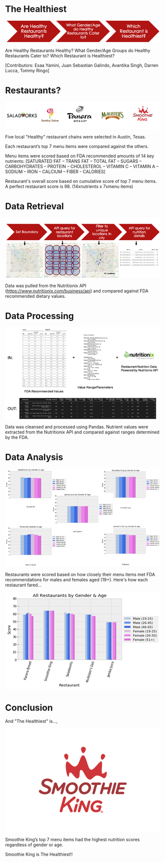 # **The Healthiest**

![Images](Images/Picture2.png)

Are Healthy Restaurants Healthy? 
What Gender/Age Groups do Healthy Restaurants Cater to?
Which Restaurant is Healthiest?

[Contributors: Esaa Yamini, Juan Sebastian Galindo, Avantika Singh, Darren Lucca, Tommy Ringo]

# **Restaurants?**

![Images](Images/Picture1.png)

Five local "Healthy" restaurant chains were selected in Austin, Texas.

Each restaurant’s top 7 menu items were compared against the others.

Menu items were scored based on FDA recommended amounts of 14 key nutrients:
  [SATURATED FAT – TRANS FAT – TOTAL FAT – SUGARS – CARBOHYDRATES – PROTEIN – CHOLESTEROL – VITAMIN C – VITAMIN A – SODIUM – IRON – CALCIUM – FIBER - CALORIES]
  
Restaurant's overall score based on cumulative score of top 7 menu items.  A perfect restaurant score is 98. (14xnutrients x 7xmenu items) 


# **Data Retrieval**

![Images](Images/Picture3.png)

Data was pulled from the Nutritionix API (https://www.nutritionix.com/business/api) and compared against FDA recommended dietary values.


# **Data Processing**

![Images](Images/Picture5.png)

Data was cleansed and processed using Pandas. Nutrient values were extracted from the Nutritionix API and compared against ranges determined by the FDA.


# **Data Analysis**

![Images](Images/Picture6.png)

Restaurants were scored based on how closely their menu items met FDA recommendations for males and females aged (19+). Here's how each restaurant fared...


![Images](Images/Picture7.png)

# **Conclusion**

And "The Healthiest" is..., 

![Images](Images/Picture8.png)

Smoothie King’s top 7 menu items had the highest nutrition scores regardless of gender or age. 

Smoothie King is The Healthiest!!



